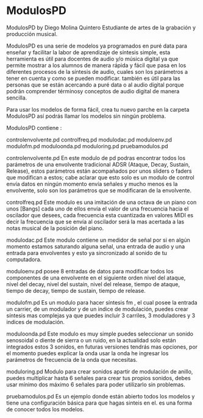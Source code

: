 # ModulosPD
ModulosPD by Diego Molina Quintero Estudiante de artes de la grabación y producción musical.

ModulosPD es una serie de modelos ya programados en puré data para enseñar 
y facilitar la labor de aprendizaje de síntesis simple, esta herramienta es útil para 
docentes de audio y/o música digital ya que permite mostrar a los alumnos de manera 
rápida y fácil que pasa en los diferentes procesos de la síntesis de audio, cuales 
son los parámetros a tener en cuenta y como se pueden modificar. también es útil
para las personas que se están acercando a puré data o al audio digital porque 
podrán comprender términosy conceptos de audio digital de manera sencilla.

Para usar los modelos de forma fácil, crea tu nuevo parche en la carpeta ModulosPD así podrás llamar los modelos sin ningún problema.

ModulosPD contiene :

controlenvolvente.pd
controlfreq.pd
modulodac.pd
moduloenv.pd
modulofm.pd
moduloonda.pd
moduloring.pd
pruebamodulos.pd


controlenvolvente.pd
En este modulo de pd podras encontrar todos los parámetros de una envolvente tradicional ADSR (Ataque, Decay, Sustain, Release), 
estos parámetros están acompañados por unos sliders o faders que modifican a estos; 
cabe aclarar que esto solo es un modulo de control envía datos en ningún momento envía señales
y mucho menos es la envolvente, solo son los parámetros que se modificaran de la envolvente.


controlfreq.pd
Este modulo es una imitación de una octava de un piano con unos [Bangs] cada uno de ellos 
envía el valor de una frecuencia hacia el oscilador que desees, cada frecuencia esta cuantizada en valores MIDI
es decir la frecuencia que se envía al oscilador será la mas acertada a las notas musical de la posición del piano.

modulodac.pd
Este modulo contiene un medidor de señal por si en algún momento estamos  saturando alguna señal,
una entrada de audio y una entrada para envolventes y esto ya sincronizado al sonido de tu computadora.

moduloenv.pd
posee 8 entradas de datos para modificar todos los componentes de una envolvente en el siguiente orden
nivel del ataque, nivel del decay, nivel del sustain, nivel del release, tiempo de ataque, tiempo de decay, 
tiempo de sustain, tiempo de release.

modulofm.pd
Es un modulo para hacer síntesis fm , el cual posee la entrada un carrier, de un modulador y de un indice de modulación, puedes 
crear síntesis mas complejas ya que puedes incluir 3 carriles, 3 moduladores y 3 indices de modulación.

moduloonda.pd
Este modulo es muy simple puedes seleccionar un sonido senosoidal o diente de sierra o un ruido, 
en la actualidad solo están integrados estos 3 sonidos, en futuras versiones tendrás mas opciones, por el momento
puedes explicar la onda usar la onda he ingresar los parámetros de frecuencia de la onda que necesitas.

moduloring.pd
Modulo para crear sonidos apartir de modulación de anillo, puedes multiplicar hasta 6 señales para crear tus propios
sonidos, debes usar mínimo dos máximo 6 señales para poder utilizarlo sin problemas.

pruebamodulos.pd
Es un ejemplo donde están abierto todos los modelos y tiene una configuración básica para que hagas sinteis en el.
es una forma de conocer todos los modelos.
